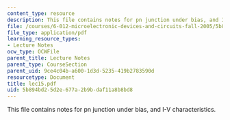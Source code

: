 ```yaml
---
content_type: resource
description: This file contains notes for pn junction under bias, and I-V characteristics.
file: /courses/6-012-microelectronic-devices-and-circuits-fall-2005/5b894bd25d2e677a2b9bdaf11a8b8bd8_lec15.pdf
file_type: application/pdf
learning_resource_types:
- Lecture Notes
ocw_type: OCWFile
parent_title: Lecture Notes
parent_type: CourseSection
parent_uid: 9ce4c04b-a600-1d3d-5235-419b2783590d
resourcetype: Document
title: lec15.pdf
uid: 5b894bd2-5d2e-677a-2b9b-daf11a8b8bd8
---
```

This file contains notes for pn junction under bias, and I-V characteristics.

